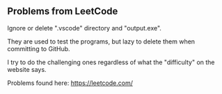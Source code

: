 ## Problems from LeetCode


Ignore or delete ".vscode" directory and "output.exe".

They are used to test the programs, but lazy to delete them when committing to GitHub.

I try to do the challenging ones regardless of what the "difficulty" on the website says.


Problems found here:
https://leetcode.com/
